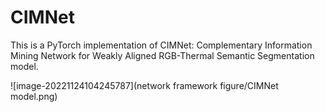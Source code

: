 # CIMNet
This is a PyTorch implementation of CIMNet: Complementary Information Mining Network for Weakly Aligned RGB-Thermal  Semantic Segmentation model.



![image-20221124104245787](network framework figure/CIMNet model.png)





